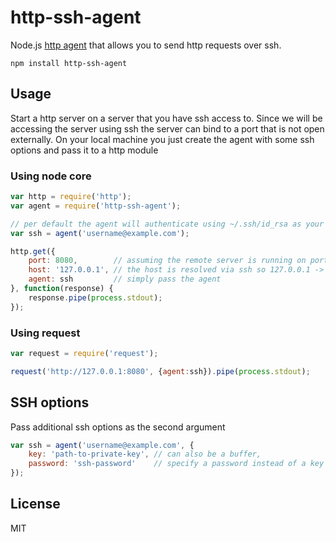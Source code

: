# http-ssh-agent

Node.js [http agent](http://nodejs.org/api/http.html#http_class_http_agent) that allows you to send http requests over ssh.

	npm install http-ssh-agent

## Usage

Start a http server on a server that you have ssh access to. Since we will be accessing the server using ssh the server can bind to a port that is not open externally.
On your local machine you just create the agent with some ssh options and pass it to a http module

### Using node core

``` js
var http = require('http');
var agent = require('http-ssh-agent');

// per default the agent will authenticate using ~/.ssh/id_rsa as your private key
var ssh = agent('username@example.com');

http.get({
	port: 8080,        // assuming the remote server is running on port 8080
	host: '127.0.0.1', // the host is resolved via ssh so 127.0.0.1 -> example.com
	agent: ssh         // simply pass the agent
}, function(response) {
	response.pipe(process.stdout);
});
```

### Using request

``` js
var request = require('request');

request('http://127.0.0.1:8080', {agent:ssh}).pipe(process.stdout);
```

## SSH options

Pass additional ssh options as the second argument

``` js
var ssh = agent('username@example.com', {
	key: 'path-to-private-key', // can also be a buffer,
	password: 'ssh-password'    // specify a password instead of a key
});
```

## License

MIT